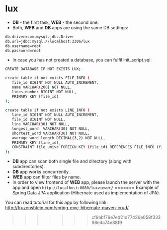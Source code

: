# lux

* **DB** - the first task, **WEB** - the second one.
* Both, **WEB** and **DB** apps are using the same DB settings:
```sh
db.driver=com.mysql.jdbc.Driver
db.url=jdbc:mysql://localhost:3306/lux
db.username=root
db.password=root
```
* In case you has not created a database, you can fulfil init_script.sql:
```sh
CREATE DATABASE IF NOT EXISTS LUX;

create table if not exists FILE_INFO (
   file_id BIGINT NOT NULL AUTO_INCREMENT,
   name VARCHAR(200) NOT NULL,
   lines_number BIGINT NOT NULL,
   PRIMARY KEY (file_id)
);
 
create table if not exists LINE_INFO (
   line_id BIGINT NOT NULL AUTO_INCREMENT,
   file_id BIGINT NOT NULL,
   line VARCHAR(30) NOT NULL,
   longest_word  VARCHAR(30) NOT NULL,
   shortest_word VARCHAR(30) NOT NULL,
   average_word_length DECIMAL(3,2) NOT NULL,
   PRIMARY KEY (line_id),
   CONSTRAINT file_unive FOREIGN KEY (file_id) REFERENCES FILE_INFO (file_id) ON UPDATE CASCADE ON DELETE CASCADE
);
```

* **DB** app can scan both single file and directory (along with subdirectories).
* **DB** app works concurrently.
* **WEB** app can filter files by name.
* In order to view frontend of **WEB** app, please launch the server with the app and open `http://localhost:8080/luxviewer/`
=======
Example of Spring Data JPA application (Hibernate used as implementation of JPA).

You can read tutorial for this app by following link: http://fruzenshtein.com/spring-mvc-hibernate-maven-crud/
>>>>>>> cf9abf76e7ed21d77426e058f33398eda74e38f9
